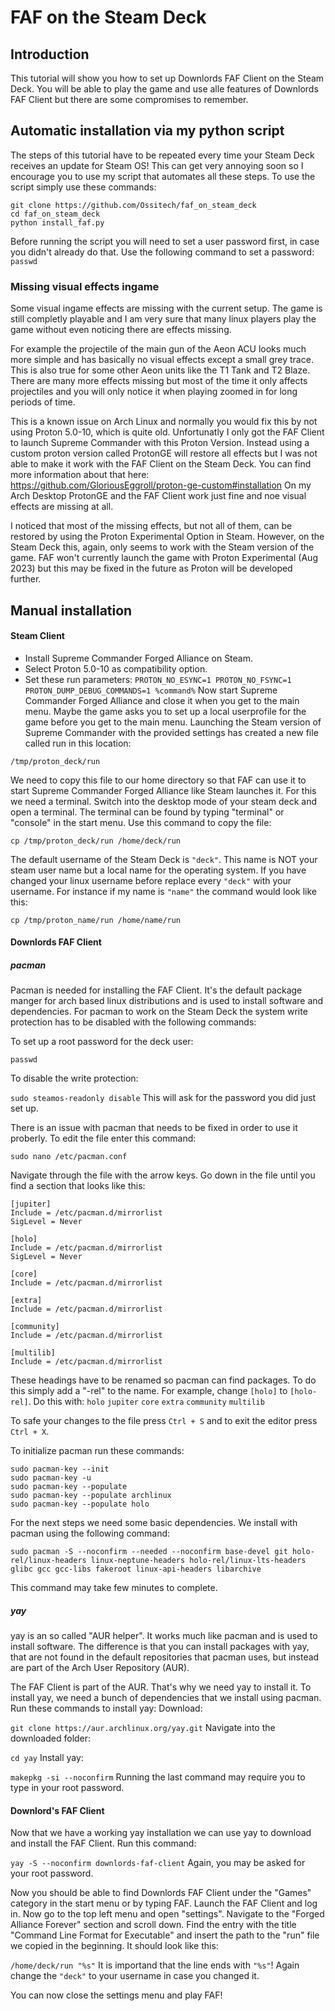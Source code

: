 # FAF on the Steam Deck
## Introduction
This tutorial will show you how to set up Downlords FAF Client on the Steam Deck.
You will be able to play the game and use alle features of Downlords FAF Client but there are some compromises to remember.

## Automatic installation via my python script
The steps of this tutorial have to be repeated every time your Steam Deck receives an update for Steam OS! This can get very annoying soon so I encourage you to use my script that automates all these steps.
To use the script simply use these commands:
```
git clone https://github.com/Ossitech/faf_on_steam_deck
cd faf_on_steam_deck
python install_faf.py
```
Before running the script you will need to set a user password first, in case you didn't already do that.
Use the following command to set a password:
`passwd`
### Missing visual effects ingame
Some visual ingame effects are missing with the current setup.
The game is still completly playable and I am very sure that many linux players play the game without even noticing there are effects missing.

For example the projectile of the main gun of the Aeon ACU looks much more simple and has basically no visual effects except a small grey trace. This is also true for some other Aeon units like the T1 Tank and T2 Blaze.
There are many more effects missing but most of the time it only affects projectiles and you will only notice it when playing zoomed in for long periods of time.

This is a known issue on Arch Linux and normally you would fix this by not using Proton 5.0-10, which is quite old. Unfortunatly I only got the FAF Client to launch Supreme Commander with this Proton Version.
Instead using a custom proton version called ProtonGE will restore all effects but I was not able to make it work with the FAF Client on the Steam Deck. You can find more information about that here: https://github.com/GloriousEggroll/proton-ge-custom#installation
On my Arch Desktop ProtonGE and the FAF Client work just fine and noe visual effects are missing at all.

I noticed that most of the missing effects, but not all of them, can be restored by using the Proton Experimental Option in Steam. However, on the Steam Deck this, again, only seems to work with the Steam version of the game. FAF won't currently launch the game with Proton Experimental (Aug 2023) but this may be fixed in the future as Proton will be developed further.

## Manual installation
#### Steam Client
* Install Supreme Commander Forged Alliance on Steam.
* Select Proton 5.0-10 as compatibility option.
* Set these run parameters:
`PROTON_NO_ESYNC=1 PROTON_NO_FSYNC=1 PROTON_DUMP_DEBUG_COMMANDS=1 %command%`
Now start Supreme Commander Forged Alliance and close it when you get to the main menu. Maybe the game asks you to set up a local userprofile for the game before you get to the main menu.
Launching the Steam version of Supreme Commander with the provided settings has created a new file called run in this location:

`/tmp/proton_deck/run`

We need to copy this file to our home directory so that FAF can use it to start Supreme Commander Forged Alliance like Steam launches it.
For this we need a terminal. Switch into the desktop mode of your steam deck and open a terminal.
The terminal can be found by typing "terminal" or "console" in the start menu.
Use this command to copy the file:

`cp /tmp/proton_deck/run /home/deck/run`

The default username of the Steam Deck is `"deck"`. This name is NOT your steam user name but a local name for the operating system.
If you have changed your linux username before replace every `"deck"` with your username.
For instance if my name is `"name"` the command would look like this:

`cp /tmp/proton_name/run /home/name/run`
#### Downlords FAF Client
##### pacman

Pacman is needed for installing the FAF Client.
It's the default package manger for arch based linux distributions and is used to install software and dependencies.
For pacman to work on the Steam Deck the system write protection has to be disabled with the following commands:

To set up a root password for the deck user:

`passwd`

To disable the write protection:

`sudo steamos-readonly disable`
This will ask for the password you did just set up.

There is an issue with pacman that needs to be fixed in order to use it proberly.
To edit the file enter this command:

`sudo nano /etc/pacman.conf`

Navigate through the file with the arrow keys. Go down in the file until you find a section that looks like this:
```
[jupiter]
Include = /etc/pacman.d/mirrorlist
SigLevel = Never

[holo]
Include = /etc/pacman.d/mirrorlist
SigLevel = Never

[core]
Include = /etc/pacman.d/mirrorlist

[extra]
Include = /etc/pacman.d/mirrorlist

[community]
Include = /etc/pacman.d/mirrorlist

[multilib]
Include = /etc/pacman.d/mirrorlist
```
These headings have to be renamed so pacman can find packages. To do this simply add a "-rel" to the name.
For example, change `[holo]` to `[holo-rel]`.
Do this with: 
	`holo`
	`jupiter`
	 `core`
	 `extra`
	 `community`
	 `multilib`

To safe your changes to the file press `Ctrl + S` and to exit the editor press `Ctrl + X`.

To initialize pacman run these commands:

```
sudo pacman-key --init
sudo pacman-key -u
sudo pacman-key --populate
sudo pacman-key --populate archlinux
sudo pacman-key --populate holo
```

For the next steps we need some basic dependencies.
We install with pacman using the following command:
```
sudo pacman -S --noconfirm --needed --noconfirm base-devel git holo-rel/linux-headers linux-neptune-headers holo-rel/linux-lts-headers glibc gcc gcc-libs fakeroot linux-api-headers libarchive
```
This command may take few minutes to complete.
##### yay
yay is an so called "AUR helper". It works much like pacman and is used to install software. The difference is that you can install packages with yay, that are not found in the default repositories that pacman uses, but instead are part of the Arch User Repository (AUR).

The FAF Client is part of the AUR. That's why we need yay to install it.
To install yay, we need a bunch of dependencies that we install using pacman.
Run these commands to install yay:
Download:

`git clone https://aur.archlinux.org/yay.git`
Navigate into the downloaded folder:

`cd yay`
Install yay:

`makepkg -si --noconfirm`
Running the last command may require you to type in your root password.

#### Downlord's FAF Client
Now that we have a working yay installation we can use yay to download and install the FAF Client.
Run this command:

`yay -S --noconfirm downlords-faf-client`
Again, you may be asked for your root password.

Now you should be able to find Downlords FAF Client under the "Games" category in the start menu or by typing FAF.
Launch the FAF Client and log in.
Now go to the top left menu and open "settings".
Navigate to the "Forged Alliance Forever" section and scroll down.
Find the entry with the title "Command Line Format for Executable" and insert the path to the "run" file we copied in the beginning.
It should look like this:

`/home/deck/run "%s"`
It is importand that the line ends with `"%s"`!
Again change the `"deck"` to your username in case you changed it.

You can now close the settings menu and play FAF!
